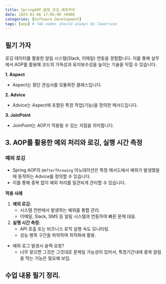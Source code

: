 ```yaml
---
title: SpringAOP_활용_로깅_예외처리
date: 2025-01-06 17:05:00 +0900
categories: [Software Development]
tags: [aop] # TAG names should always be lowercase
---
```


## 필기 가자
로깅 데이터를 활용한 알림 시스템(Slack, 이메일) 연동을 경험합니다. 이를 통해 실무에서 AOP를 활용해 코드의 가독성과 유지보수성을 높이는 기술을 익힐 수 있습니다.

**1. Aspect**

- Aspect는 횡단 관심사를 모듈화한 클래스입니다.

**2. Advice**

- Advice는 Aspect에 포함된 특정 작업(기능)을 정의한 메서드입니다.

**3. JoinPoint**

- JoinPoint는 AOP가 적용될 수 있는 지점을 의미합니다.

## 3. AOP를 활용한 예외 처리와 로깅, 실행 시간 측정
### 예외 로깅
- Spring AOP의 `@AfterThrowing` 어노테이션은 특정 메서드에서 예외가 발생했을 때 동작하는 Advice를 정의할 수 있습니다.
- 이를 통해 중복 없이 예외 처리를 일관되게 관리할 수 있습니다.

**적용 사례**

1. **예외 로깅**:
    - 시스템 전반에서 발생하는 예외를 통합 관리.
    - 이메일, Slack, SMS 등 알림 시스템과 연동하여 빠른 문제 대응.
2. **실행 시간 측정**:
    - API 호출 또는 비즈니스 로직 실행 속도 모니터링.
    - 성능 병목 구간을 파악하여 최적화에 활용.

* 예외 로그 발생시 슬렉 요청?
  * 너무 잦으면 그것은 그것대로 문제일 가능성이 있어서, 특정기간내에 중복 알림을 막는 기능은 필요해 보임.

## 수업 내용 필기 정리.
```sh

```
